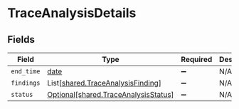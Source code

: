 # TraceAnalysisDetails


## Fields

| Field                                                                              | Type                                                                               | Required                                                                           | Description                                                                        |
| ---------------------------------------------------------------------------------- | ---------------------------------------------------------------------------------- | ---------------------------------------------------------------------------------- | ---------------------------------------------------------------------------------- |
| `end_time`                                                                         | [date](https://docs.python.org/3/library/datetime.html#date-objects)               | :heavy_minus_sign:                                                                 | N/A                                                                                |
| `findings`                                                                         | List[[shared.TraceAnalysisFinding](../../models/shared/traceanalysisfinding.md)]   | :heavy_minus_sign:                                                                 | N/A                                                                                |
| `status`                                                                           | [Optional[shared.TraceAnalysisStatus]](../../models/shared/traceanalysisstatus.md) | :heavy_minus_sign:                                                                 | N/A                                                                                |